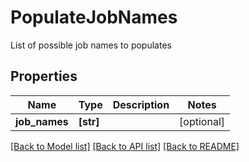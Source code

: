 # PopulateJobNames

List of possible job names to populates
## Properties
Name | Type | Description | Notes
------------ | ------------- | ------------- | -------------
**job_names** | **[str]** |  | [optional] 

[[Back to Model list]](../README.md#documentation-for-models) [[Back to API list]](../README.md#documentation-for-api-endpoints) [[Back to README]](../README.md)



